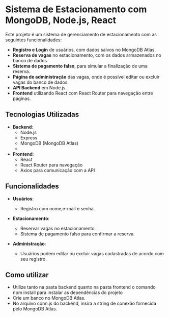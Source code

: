 # Sistema de Estacionamento com MongoDB, Node.js, React

Este projeto é um sistema de gerenciamento de estacionamento com as seguintes funcionalidades:

- **Registro e Login** de usuários, com dados salvos no MongoDB Atlas.
- **Reserva de vagas** no estacionamento, com os dados armazenados no banco de dados.
- **Sistema de pagamento falso**, para simular a finalização de uma reserva.
- **Página de administração** das vagas, onde é possível editar ou excluir vagas do banco de dados.
- **API Backend** em Node.js.
- **Frontend** utilizando React com React Router para navegação entre páginas.

## Tecnologias Utilizadas

- **Backend**:
  - Node.js
  - Express
  - MongoDB (MongoDB Atlas)
  - 
- **Frontend**:
  - React
  - React Router para navegação
  - Axios para comunicação com a API

## Funcionalidades

- **Usuários**: 
  - Registro com nome,e-mail e senha.
  
- **Estacionamento**:
  - Reservar vagas no estacionamento.
  - Sistema de pagamento falso para confirmar a reserva.
  
- **Administração**:
  - Usuários podem editar ou excluir vagas cadastradas de acordo com seu registro.
 

## Como utilizar
- Utilize tanto na pasta backend quanto na pasta frontend o comando npm install para instalar as dependências do projeto
- Crie um banco no MongoDB Atlas.
- No arquivo conn.js do backend, insira a string de conexão fornecida pelo MongoDB Atlas.



